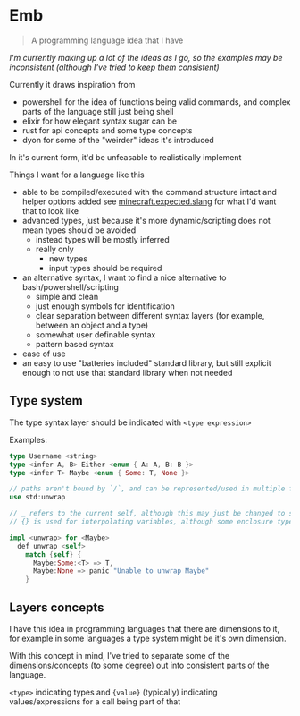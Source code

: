 # Emb

> A programming language idea that I have

_I'm currently making up a lot of the ideas as I go, so the examples may be inconsistent (although I've tried to keep them consistent)_

Currently it draws inspiration from

- powershell for the idea of functions being valid commands, and complex parts of the language still just being shell
- elixir for how elegant syntax sugar can be
- rust for api concepts and some type concepts
- dyon for some of the "weirder" ideas it's introduced

In it's current form, it'd be unfeasable to realistically implement

Things I want for a language like this

- able to be compiled/executed with the command structure intact and helper options added
  see [minecraft.expected.slang](./examples/minecraft.expected.slang) for what I'd want that to look like
- advanced types, just because it's more dynamic/scripting does not mean types should be avoided
  - instead types will be mostly inferred
  - really only
    - new types
    - input types
      should be required
- an alternative syntax, I want to find a nice alternative to bash/powershell/scripting
  - simple and clean
  - just enough symbols for identification
  - clear separation between different syntax layers (for example, between an object and a type)
  - somewhat user definable syntax
  - pattern based syntax
- ease of use
- an easy to use "batteries included" standard library, but still explicit enough to not use that standard library when not needed

## Type system

The type syntax layer should be indicated with `<type expression>`

Examples:

```rs
type Username <string>
type <infer A, B> Either <enum { A: A, B: B }>
type <infer T> Maybe <enum { Some: T, None }>

// paths aren't bound by `/`, and can be represented/used in multiple forms
use std:unwrap

// _ refers to the current self, although this may just be changed to self in the future
// {} is used for interpolating variables, although some enclosure types are automatically interpolated like strings

impl <unwrap> for <Maybe>
  def unwrap <self>
    match {self} {
      Maybe:Some:<T> => T,
      Maybe:None => panic "Unable to unwrap Maybe"
    }
```

## Layers concepts

I have this idea in programming languages that there are dimensions to it, for example in some languages a type system might be it's own dimension.

With this concept in mind, I've tried to separate some of the dimensions/concepts (to some degree) out into consistent parts of the language.

`<type>` indicating types and `{value}` (typically) indicating values/expressions for a call being part of that
